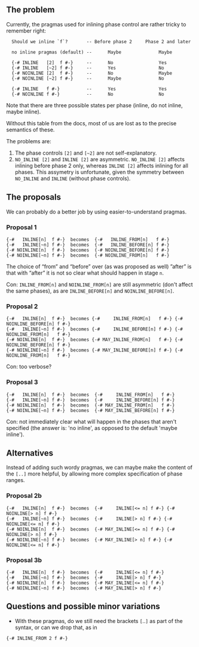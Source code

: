 ## The problem


Currently, the pragmas used for inlining phase control are rather tricky to remember right:

```wiki
  Should we inline `f`?       -- Before phase 2     Phase 2 and later

  no inline pragmas (default) --      Maybe              Maybe

  {-# INLINE   [2]  f #-}     --      No                 Yes
  {-# INLINE   [~2] f #-}     --      Yes                No
  {-# NOINLINE [2]  f #-}     --      No                 Maybe
  {-# NOINLINE [~2] f #-}     --      Maybe              No

  {-# INLINE   f #-}          --      Yes                Yes
  {-# NOINLINE f #-}          --      No                 No
```


Note that there are three possible states per phase (inline, do not inline, maybe inline).


Without this table from the docs, most of us are lost as to the precise semantics of these.


The problems are:

1. The phase controls `[2]` and `[~2]` are not self-explanatory.
1. `NO_INLINE [2]` and `INLINE [2]` are asymmetric. `NO_INLINE [2]` affects inlining before phase 2 only, whereas `INLINE [2]` affects inlining for all phases. This assymetry is unfortunate, given the symmetry between `NO_INLINE` and `INLINE` (without phase controls). 

## The proposals


We can probably do a better job by using easier-to-understand pragmas.

### Proposal 1

```wiki
{-#   INLINE[n]  f #-}  becomes  {-#   INLINE_FROM[n]   f #-}
{-#   INLINE[~n] f #-}  becomes  {-#   INLINE_BEFORE[n] f #-}
{-# NOINLINE[n]  f #-}  becomes  {-# NOINLINE_BEFORE[n] f #-}
{-# NOINLINE[~n] f #-}  becomes  {-# NOINLINE_FROM[n]   f #-}
```


The choice of “from” and “before” over (as was proposed as well) ”after” is that with “after” it is not so clear what should happen in stage `n`.


Con: `INLINE_FROM[n]` and `NOINLINE_FROM[n]` are still asymmetric (don't affect the same phases), as are `INLINE_BEFORE[n]` and `NOINLINE_BEFORE[n]`.

### Proposal 2

```wiki
{-#   INLINE[n]  f #-}  becomes {-#     INLINE_FROM[n]   f #-} {-# NOINLINE_BEFORE[n] f #-} 
{-#   INLINE[~n] f #-}  becomes {-#     INLINE_BEFORE[n] f #-} {-# NOINLINE_FROM[n]   f #-} 
{-# NOINLINE[n]  f #-}  becomes {-# MAY_INLINE_FROM[n]   f #-} {-# NOINLINE_BEFORE[n] f #-} 
{-# NOINLINE[~n] f #-}  becomes {-# MAY_INLINE_BEFORE[n] f #-} {-# NOINLINE_FROM[n]   f #-}
```


Con: too verbose?

### Proposal 3

```wiki
{-#   INLINE[n]  f #-}  becomes  {-#     INLINE_FROM[n]   f #-}
{-#   INLINE[~n] f #-}  becomes  {-#     INLINE_BEFORE[n] f #-}
{-# NOINLINE[n]  f #-}  becomes  {-# MAY_INLINE_FROM[n]   f #-}
{-# NOINLINE[~n] f #-}  becomes  {-# MAY_INLINE_BEFORE[n] f #-}
```


Con: not immediately clear what will happen in the phases that aren't specified (the answer is: 'no inline', as opposed to the default 'maybe inline').

## Alternatives


Instead of adding such wordy pragmas, we can maybe make the content of the `[..]` more helpful, by allowing more complex specification of phase ranges.

### Proposal 2b

```wiki
{-#   INLINE[n]  f #-}  becomes  {-#     INLINE[<= n] f #-} {-# NOINLINE[> n] f #-}
{-#   INLINE[~n] f #-}  becomes  {-#     INLINE[> n] f #-} {-# NOINLINE[<= n] f #-}
{-# NOINLINE[n]  f #-}  becomes  {-# MAY_INLINE[<= n] f #-} {-# NOINLINE[> n] f #-}
{-# NOINLINE[~n] f #-}  becomes  {-# MAY_INLINE[> n] f #-} {-# NOINLINE[<= n] f #-}
```

### Proposal 3b

```wiki
{-#   INLINE[n]  f #-}  becomes  {-#     INLINE[<= n] f #-}
{-#   INLINE[~n] f #-}  becomes  {-#     INLINE[> n] f #-}
{-# NOINLINE[n]  f #-}  becomes  {-# MAY_INLINE[<= n] f #-}
{-# NOINLINE[~n] f #-}  becomes  {-# MAY_INLINE[> n] f #-}
```

## Questions and possible minor variations

- With these pragmas, do we still need the brackets `[`..`]` as part of the syntax, or can we drop that, as in

```wiki
{-# INLINE_FROM 2 f #-}
```